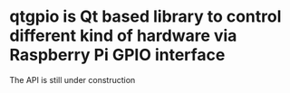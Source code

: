 # qtgpio is Qt based library to control different kind of hardware via Raspberry Pi GPIO interface

The API is still under construction
